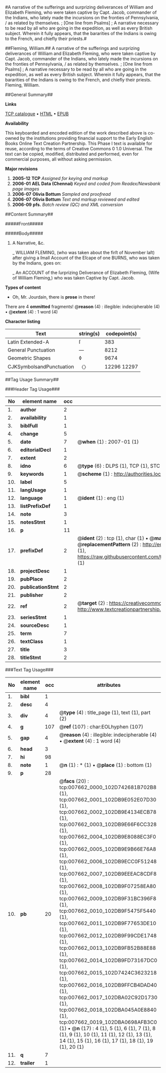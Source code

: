 #A narrative of the sufferings and surprizing deliverances of William and Elizabeth Fleming, who were taken captive by Capt. Jacob, commander of the Indians, who lately made the incursions on the fronties of Pennsylvania, / as related by themselves. ; [One line from Psalms] ; A narrative necessary to be read by all who are going in the expedition, as well as every British subject. Wherein it fully appears, that the bararities of the Indians is owing to the French, and chiefly their priests.#

##Fleming, William.##
A narrative of the sufferings and surprizing deliverances of William and Elizabeth Fleming, who were taken captive by Capt. Jacob, commander of the Indians, who lately made the incursions on the fronties of Pennsylvania, / as related by themselves. ; [One line from Psalms] ; A narrative necessary to be read by all who are going in the expedition, as well as every British subject. Wherein it fully appears, that the bararities of the Indians is owing to the French, and chiefly their priests.
Fleming, William.

##General Summary##

**Links**

[TCP catalogue](http://www.ota.ox.ac.uk/tcp/)  • 
[HTML](http://tei.it.ox.ac.uk/tcp/Texts-HTML/free/N06/N06034.html)  • 
[EPUB](http://tei.it.ox.ac.uk/tcp/Texts-EPUB/free/N06/N06034.epub)

**Availability**

This keyboarded and encoded edition of the
	       work described above is co-owned by the institutions
	       providing financial support to the Early English Books
	       Online Text Creation Partnership. This Phase I text is
	       available for reuse, according to the terms of Creative
	       Commons 0 1.0 Universal. The text can be copied,
	       modified, distributed and performed, even for
	       commercial purposes, all without asking permission.

**Major revisions**

1. __2005-12__ __TCP__ *Assigned for keying and markup*
1. __2006-01__ __AEL Data (Chennai)__ *Keyed and coded from Readex/Newsbank page images*
1. __2006-07__ __Olivia Bottum__ *Sampled and proofread*
1. __2006-07__ __Olivia Bottum__ *Text and markup reviewed and edited*
1. __2006-09__ __pfs.__ *Batch review (QC) and XML conversion*

##Content Summary##

#####Front#####

#####Body#####

1. A Narrative, &c.

    _ WILLIAM FLEMING, (who was taken about the firſt of November laſt) after giving a ſmall Account of the Eſcape of one BURNS, who was taken by the Indians, goes on:

    _ An ACCOUNT of the ſurprizing Deliverance of Elizabeth Fleming, (Wife of William Fleming,) who was taken Captive by Capt. Jacob.

**Types of content**

  * Oh, Mr. Jourdain, there is **prose** in there!

There are 4 **ommitted** fragments! 
 @__reason__ (4) : illegible: indecipherable (4)  •  @__extent__ (4) : 1 word (4)

**Character listing**


|Text|string(s)|codepoint(s)|
|---|---|---|
|Latin Extended-A|ſ|383|
|General Punctuation|—|8212|
|Geometric Shapes|◊|9674|
|CJKSymbolsandPunctuation|〈〉|12296 12297|

##Tag Usage Summary##

###Header Tag Usage###

|No|element name|occ|attributes|
|---|---|---|---|
|1.|__author__|2||
|2.|__availability__|1||
|3.|__biblFull__|1||
|4.|__change__|5||
|5.|__date__|7| @__when__ (1) : 2007-01 (1)|
|6.|__editorialDecl__|1||
|7.|__extent__|2||
|8.|__idno__|6| @__type__ (6) : DLPS (1), TCP (1), STC (1), NOTIS (1), IMAGE-SET (1), EVANS-CITATION (1)|
|9.|__keywords__|1| @__scheme__ (1) : http://authorities.loc.gov/ (1)|
|10.|__label__|5||
|11.|__langUsage__|1||
|12.|__language__|1| @__ident__ (1) : eng (1)|
|13.|__listPrefixDef__|1||
|14.|__note__|3||
|15.|__notesStmt__|1||
|16.|__p__|11||
|17.|__prefixDef__|2| @__ident__ (2) : tcp (1), char (1)  •  @__matchPattern__ (2) : ([0-9\-]+):([0-9IVX]+) (1), (.+) (1)  •  @__replacementPattern__ (2) : http://eebo.chadwyck.com/downloadtiff?vid=$1&page=$2 (1), https://raw.githubusercontent.com/textcreationpartnership/Texts/master/tcpchars.xml#$1 (1)|
|18.|__projectDesc__|1||
|19.|__pubPlace__|2||
|20.|__publicationStmt__|2||
|21.|__publisher__|2||
|22.|__ref__|2| @__target__ (2) : https://creativecommons.org/publicdomain/zero/1.0/ (1), http://www.textcreationpartnership.org/docs/. (1)|
|23.|__seriesStmt__|1||
|24.|__sourceDesc__|1||
|25.|__term__|7||
|26.|__textClass__|1||
|27.|__title__|3||
|28.|__titleStmt__|2||


###Text Tag Usage###

|No|element name|occ|attributes|
|---|---|---|---|
|1.|__bibl__|1||
|2.|__desc__|4||
|3.|__div__|4| @__type__ (4) : title_page (1), text (1), part (2)|
|4.|__g__|107| @__ref__ (107) : char:EOLhyphen (107)|
|5.|__gap__|4| @__reason__ (4) : illegible: indecipherable (4)  •  @__extent__ (4) : 1 word (4)|
|6.|__head__|3||
|7.|__hi__|98||
|8.|__note__|1| @__n__ (1) : * (1)  •  @__place__ (1) : bottom (1)|
|9.|__p__|28||
|10.|__pb__|20| @__facs__ (20) : tcp:007662_0000_102D742681B702B8 (1), tcp:007662_0001_102DB9E052E07D30 (1), tcp:007662_0002_102DB9E4134ECB78 (1), tcp:007662_0003_102DB9E66F6CC328 (1), tcp:007662_0004_102DB9E8088EC3F0 (1), tcp:007662_0005_102DB9E9B66E76A8 (1), tcp:007662_0006_102DB9ECC0F51248 (1), tcp:007662_0007_102DB9EEEAC8CDF8 (1), tcp:007662_0008_102DB9F07258EA80 (1), tcp:007662_0009_102DB9F31BC396F8 (1), tcp:007662_0010_102DB9F5475F5440 (1), tcp:007662_0011_102DB9F77653DE10 (1), tcp:007662_0012_102DB9F99CDE1748 (1), tcp:007662_0013_102DB9FB52B88E88 (1), tcp:007662_0014_102DB9FD73167DC0 (1), tcp:007662_0015_102D7424C3623218 (1), tcp:007662_0016_102DB9FFCB4DAD40 (1), tcp:007662_0017_102DBA02C92D1730 (1), tcp:007662_0018_102DBA045A0E8840 (1), tcp:007662_0019_102DBA0698AFB3C0 (1)  •  @__n__ (17) : 4 (1), 5 (1), 6 (1), 7 (1), 8 (1), 9 (1), 10 (1), 11 (1), 12 (1), 13 (1), 14 (1), 15 (1), 16 (1), 17 (1), 18 (1), 19 (1), 20 (1)|
|11.|__q__|7||
|12.|__trailer__|1||
